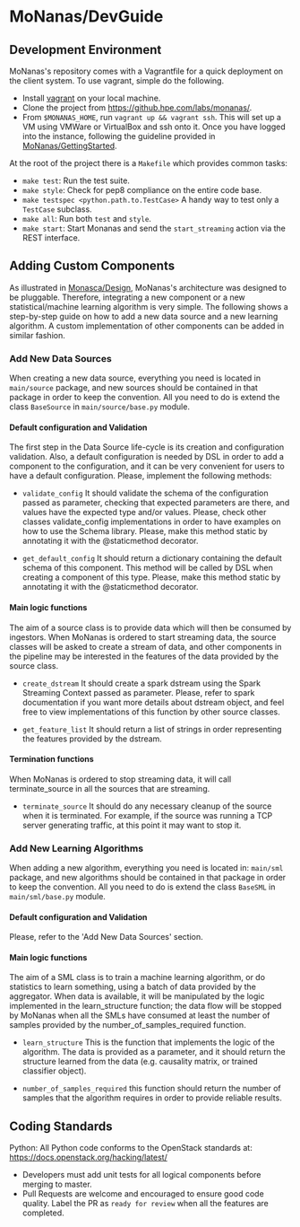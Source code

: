 

# MoNanas/DevGuide

## Development Environment

MoNanas's repository comes with a Vagrantfile for a quick deployment on the
client system. To use vagrant, simple do the following.

* Install [vagrant](https://www.vagrantup.com/) on your local machine.
* Clone the project from https://github.hpe.com/labs/monanas/.
* From `$MONANAS_HOME`, run `vagrant up && vagrant ssh`. This will set up a VM
using VMWare or VirtualBox and ssh onto it. Once you have logged into the
instance, following the guideline provided in
[MoNanas/GettingStarted](getting_started.md).

At the root of the project there is a `Makefile` which provides common tasks:

* `make test`: Run the test suite.
* `make style`: Check for pep8 compliance on the entire code base.
* `make testspec <python.path.to.TestCase>` A handy way to test only a
  `TestCase` subclass.
* `make all`: Run both `test` and `style`.
* `make start`: Start Monanas and send the `start_streaming` action via the
   REST interface.

## Adding Custom Components

As illustrated in [Monasca/Design](design.md), MoNanas's architecture was
designed to be pluggable. Therefore, integrating a new component or a new
statistical/machine learning algorithm is very simple. The following shows a
step-by-step guide on how to add a new data source and a new learning
algorithm. A custom implementation of other components can be added in similar
fashion.

### <a name="add_new_sources"></a>Add New Data Sources

When creating a new data source, everything you need is located in `main/source` package, and new sources should be contained in that package in order to keep the convention. All you need to do is extend the class `BaseSource` in `main/source/base.py` module.

#### Default configuration and Validation
The first step in the Data Source life-cycle is its creation and configuration validation. Also, a default configuration is needed by DSL in order to add a component to the configuration, and it can be very convenient for users to have a default configuration. Please, implement the following methods:

* `validate_config`
It should validate the schema of the configuration passed as parameter, checking that expected parameters are there, and values have the expected type and/or values. Please, check other classes validate_config implementations in order to have examples on how to use the Schema library. Please, make this method static by annotating it with the @staticmethod decorator.

* `get_default_config`
It should return a dictionary containing the default schema of this component. This method will be called by DSL when creating a component of this type. Please, make this method static by annotating it with the @staticmethod decorator.

#### Main logic functions
The aim of a source class is to provide data which will then be consumed by ingestors. When MoNanas is ordered to start streaming data, the source classes will be asked to create a stream of data, and other components in the pipeline may be interested in the features of the data provided by the source class.

* `create_dstream`
It should create a spark dstream using the Spark Streaming Context passed as parameter. Please, refer to spark documentation if you want more details about dstream object, and feel free to view implementations of this function by other source classes.

* `get_feature_list`
It should return a list of strings in order representing the features provided by the dstream.

#### Termination functions
When MoNanas is ordered to stop streaming data, it will call terminate_source in all the sources that are streaming.

* `terminate_source`
It should do any necessary cleanup of the source when it is terminated. For example, if the source was running a TCP server generating traffic, at this point it may want to stop it.


### <a name="add_new_algorithms"></a>Add New Learning Algorithms
When adding a new algorithm, everything you need is located in:
`main/sml` package, and new algorithms should be contained in that package in order to keep the convention. All you need to do is extend the class `BaseSML` in `main/sml/base.py` module.

#### Default configuration and Validation
Please, refer to the 'Add New Data Sources'  section.

#### Main logic functions
The aim of a SML class is to train a machine learning algorithm, or do statistics to learn something, using a batch of data provided by the aggregator. When data is available, it will be manipulated by the logic implemented in the learn_structure function; the data flow will be stopped by MoNanas when all the SMLs have consumed at least the number of samples provided by the number_of_samples_required function.

* `learn_structure`
This is the function that implements the logic of the algorithm. The data is provided as a parameter, and it should return the structure learned from the data (e.g. causality matrix, or trained classifier object).

* `number_of_samples_required`
this function should return the number of samples that the algorithm requires in order to provide reliable results.

## Coding Standards
Python: All Python code conforms to the OpenStack standards at:
https://docs.openstack.org/hacking/latest/

* Developers must add unit tests for all logical components before merging to
master.
* Pull Requests are welcome and encouraged to ensure good code quality. Label
the PR as `ready for review` when all the features are completed.

